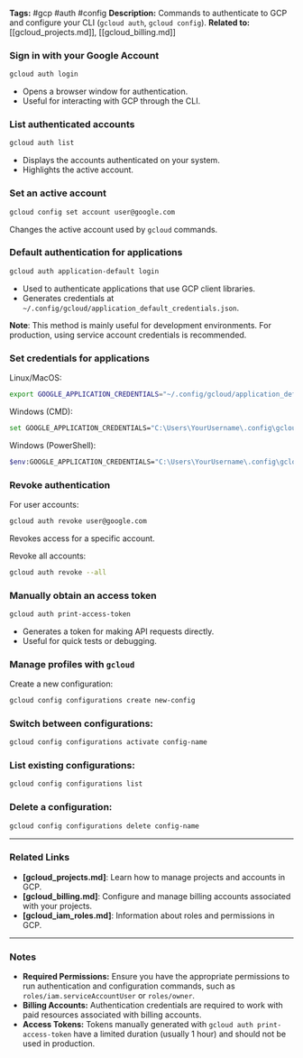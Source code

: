 
**Tags:** #gcp #auth #config
**Description:** Commands to authenticate to GCP and configure your CLI (`gcloud auth`, `gcloud config`).
**Related to:** [[gcloud_projects.md]], [[gcloud_billing.md]]

### **Sign in with your Google Account**

```bash
gcloud auth login
```

- Opens a browser window for authentication.
- Useful for interacting with GCP through the CLI.

### **List authenticated accounts**

```bash
gcloud auth list
```

- Displays the accounts authenticated on your system.
- Highlights the active account.

### **Set an active account**

```bash
gcloud config set account user@google.com
```

Changes the active account used by `gcloud` commands.

### **Default authentication for applications**

```bash
gcloud auth application-default login
```

- Used to authenticate applications that use GCP client libraries.
- Generates credentials at `~/.config/gcloud/application_default_credentials.json`.

**Note**: This method is mainly useful for development environments. For production, using service account credentials is recommended.

### **Set credentials for applications**

Linux/MacOS:

```bash
export GOOGLE_APPLICATION_CREDENTIALS="~/.config/gcloud/application_default_credentials.json"
```

Windows (CMD):

```bash
set GOOGLE_APPLICATION_CREDENTIALS="C:\Users\YourUsername\.config\gcloud\application_default_credentials.json"
```

Windows (PowerShell):

```bash
$env:GOOGLE_APPLICATION_CREDENTIALS="C:\Users\YourUsername\.config\gcloud\application_default_credentials.json"
```

### **Revoke authentication**

For user accounts:

```bash
gcloud auth revoke user@google.com
```

Revokes access for a specific account.

Revoke all accounts:

```bash
gcloud auth revoke --all
```

### **Manually obtain an access token**

```bash
gcloud auth print-access-token
```

- Generates a token for making API requests directly.
- Useful for quick tests or debugging.

### **Manage profiles with `gcloud`**

Create a new configuration:

```bash
gcloud config configurations create new-config
```

### **Switch between configurations:**

```bash
gcloud config configurations activate config-name
```

### **List existing configurations:**

```bash
gcloud config configurations list
```

### **Delete a configuration:**

```bash
gcloud config configurations delete config-name
```

---

### **Related Links**

- **[gcloud_projects.md]**: Learn how to manage projects and accounts in GCP.
- **[gcloud_billing.md]**: Configure and manage billing accounts associated with your projects.
- **[gcloud_iam_roles.md]**: Information about roles and permissions in GCP.

---

### **Notes**

- **Required Permissions:** Ensure you have the appropriate permissions to run authentication and configuration commands, such as `roles/iam.serviceAccountUser` or `roles/owner`.
- **Billing Accounts:** Authentication credentials are required to work with paid resources associated with billing accounts.
- **Access Tokens:** Tokens manually generated with `gcloud auth print-access-token` have a limited duration (usually 1 hour) and should not be used in production.
